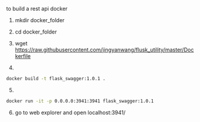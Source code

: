 to build a rest api docker

1. mkdir docker_folder

2. cd docker_folder

3. wget https://raw.githubusercontent.com/jingyanwang/flusk_utility/master/Dockerfile

4. 

```bash
docker build -t flask_swagger:1.0.1 .
```

5. 

```bash
docker run -it -p 0.0.0.0:3941:3941 flask_swagger:1.0.1
```

6. go to web explorer and open localhost:3941/

